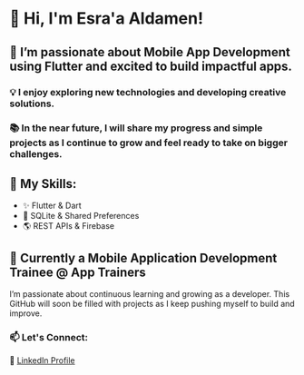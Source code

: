 # 👋 Hi, I'm Esra'a Aldamen!
## 📱 I’m passionate about Mobile App Development using Flutter and excited to build impactful apps.
### 💡 I enjoy exploring new technologies and developing creative solutions.
### 📚 In the near future, I will share my progress and simple projects as I continue to grow and feel ready to take on bigger challenges.

## 🔧 My Skills:
- ✨ Flutter & Dart
- 💾 SQLite & Shared Preferences
- 🌎 REST APIs & Firebase

## 🚀 Currently a Mobile Application Development Trainee @ App Trainers
I’m passionate about continuous learning and growing as a developer. This GitHub will soon be filled with projects as I keep pushing myself to build and improve.

### 📫 Let's Connect:
🔗 [LinkedIn Profile](https://www.linkedin.com/in/esra-aldamen)
